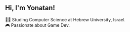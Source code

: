 
## Hi, I'm Yonatan!

🧑‍🎓 Studing Computer Science at Hebrew University, Israel. <br/>
🎮 Passionate about Game Dev.
